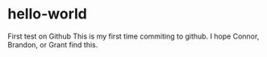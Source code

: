 # hello-world
First test on Github
This is my first time commiting to github. I hope Connor, Brandon, or Grant find this.
